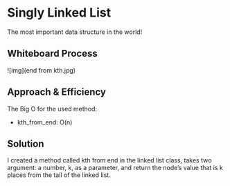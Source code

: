 # Singly Linked List
The most important data structure in the world!

## Whiteboard Process
<!-- Embedded whiteboard image -->

![img](end from kth.jpg)


## Approach & Efficiency
The Big O for the used method:

- kth_from_end: O(n)
  

## Solution

I created a method called kth from end in the linked list class, 
takes two  argument: a number, k, as a parameter, and return the node’s value that is k places from the tail of the linked list.
